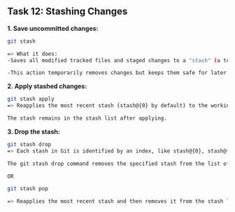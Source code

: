 ## **Task 12: Stashing Changes**

**1. Save uncommitted changes:**  
   ```bash
   git stash

   => What it does:
-Saves all modified tracked files and staged changes to a "stash" (a temporary storage) and reverts the working directory to the last committed state.

-This action temporarily removes changes but keeps them safe for later use.
   ```
**2. Apply stashed changes:**  
   ```bash
   git stash apply
   => Reapplies the most recent stash (stash@{0} by default) to the working directory.

The stash remains in the stash list after applying.
   ```
**3. Drop the stash:**  
   ```bash
   git stash drop
   => Each stash in Git is identified by an index, like stash@{0}, stash@{1}, and so on.

The git stash drop command removes the specified stash from the list of stashes but does not affect your working directory or repository.

OR

git stash pop

=> Reapplies the most recent stash and then removes it from the stash list.
   ```
